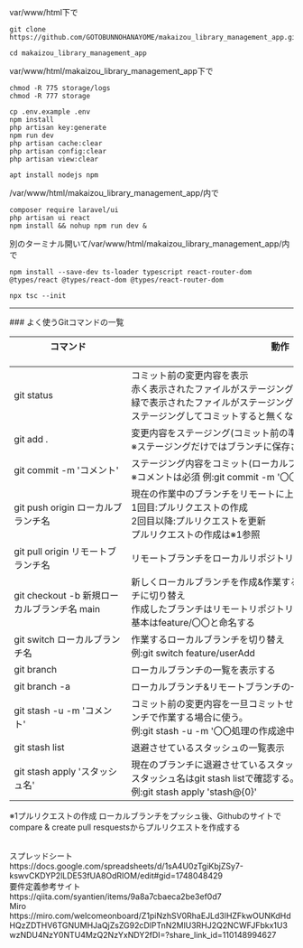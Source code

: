 
var/www/html下で
```
git clone https://github.com/GOTOBUNNOHANAYOME/makaizou_library_management_app.git
```
```
cd makaizou_library_management_app
```
var/www/html/makaizou_library_management_app下で
```
chmod -R 775 storage/logs
chmod -R 777 storage
```
```
cp .env.example .env
npm install
php artisan key:generate
npm run dev
php artisan cache:clear
php artisan config:clear
php artisan view:clear
```
```
apt install nodejs npm
```
/var/www/html/makaizou_library_management_app/内で
```
composer require laravel/ui
php artisan ui react
npm install && nohup npm run dev &
```
別のターミナル開いて/var/www/html/makaizou_library_management_app/内で
```
npm install --save-dev ts-loader typescript react-router-dom @types/react @types/react-dom @types/react-router-dom
```
```
npx tsc --init
```
<hr>
### よく使うGitコマンドの一覧

| コマンド      　　　　　　　　　　　　           | 動作  　　　　　　　　　　　　　　　　　　　　　　　　　　　　　　　　　                         |
| ------------------------------------------------- | --------------------------------------------------------------------------------------------------- |
| git status   |コミット前の変更内容を表示<br>赤く表示されたファイルがステージング前の変更したファイル<br>緑で表示されたファイルがステージング済みの変更したファイル<br>ステージングしてコミットすると無くなる                                         |
| git add .        |変更内容をステージング(コミット前の準備)　<br>※ステージングだけではブランチに保存されないので注意|
| git commit -m 'コメント'  |ステージング内容をコミット(ローカルブランチに変更内容を保存) <br> ※コメントは必須 例:git commit -m '〇〇処理の追加'                                         |
| git push origin ローカルブランチ名   |現在の作業中のブランチをリモートに上げる<br>1回目:プルリクエストの作成 <br>2回目以降:プルリクエストを更新<br>プルリクエストの作成は※1参照                                       |
| git pull origin リモートブランチ名|リモートブランチをローカルリポジトリにコピー                                          |
| git checkout -b 新規ローカルブランチ名 main   |新しくローカルブランチを作成&作業するブランチをその作成したブランチに切り替え<br>作成したブランチはリモートリポジトリのmainがコピーされる<br>基本はfeature/〇〇と命名する|
| git switch ローカルブランチ名   |作業するローカルブランチを切り替え <br>例:git switch feature/userAdd|
| git branch |ローカルブランチの一覧を表示する                                          |
| git branch -a   |ローカルブランチ&リモートブランチの一覧を表示する                                          |
| git stash -u -m 'コメント'| コミット前の変更内容を一旦コミットせずに退避させる。作業中に別ブランチで作業する場合に使う。<br>例:git stash -u -m '〇〇処理の作成途中'                                        |
|git stash list|退避させているスタッシュの一覧表示|
|git stash apply 'スタッシュ名'|現在のブランチに退避させているスタッシュを追加<br>スタッシュ名はgit stash listで確認する。<br>例:git stash apply 'stash@{0}'|


※1プルリクエストの作成
ローカルブランチをプッシュ後、Githubのサイトでcompare & create pull resquestsからプルリクエストを作成する 

<br>
スプレッドシート
https://docs.google.com/spreadsheets/d/1sA4U0zTgiKbjZSy7-kswvCKDYP2lLDE53fUA8OdRIOM/edit#gid=1748048429<br>
要件定義参考サイト
https://qiita.com/syantien/items/9a8a7cbaeca2be3ef0d7<br>
Miro<br> https://miro.com/welcomeonboard/Z1piNzhSV0RhaEJLd3lHZFkwOUNKdHdHQzZDTHV6TGNUMHJaQjZsZG92cDlPTnN2MlU3RHJ2Q2NCWFJFbkx1U3wzNDU4NzY0NTU4MzQ2NzYxNDY2fDI=?share_link_id=110148994627
